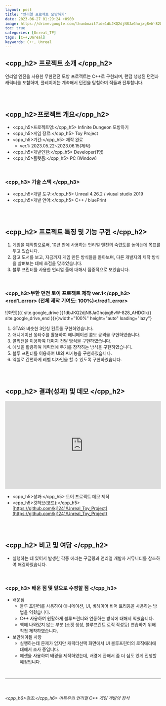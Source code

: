 ```yaml
---
layout: post
title: "언리얼 프로젝트 모방하기"
date: 2023-06-27 01:29:24 +0900
image: https://drive.google.com/thumbnail?id=1dbJKQ2djN8JaGhojxg8vW-828_AHDGlk
toc: true
categories: [Unreal_TP]
tags: [C++,Unreal]
keywords: C++, Unreal
---
```


## <cpp_h2> 프로젝트 소개 </cpp_h2>

언리얼 엔진을 사용한 무한던전 모방 프로젝트는 C++로 구현되며, 랜덤 생성된 던전과 캐릭터를 포함하며, 플레이어는 계속해서 던전을 탐험하며 적들과 전투합니다.  

<br>
<br>

## <cpp_h2>프로젝트 개요</cpp_h2>

- <span><cpp_h5>프로젝트명:</cpp_h5> Infinite Dungeon 모방하기</span>
- <span><cpp_h5>게임 장르:</cpp_h5> Toy Project</span>
- <span><cpp_h5>기간:</cpp_h5> 제작 완료</span>
    - ver.1: 2023.05.22~2023.06.15(제작)
- <span><cpp_h5>개발인원:</cpp_h5> Developer(1명)</span>
- <span><cpp_h5>플랫폼:</cpp_h5> PC (Window)</span>


<br>

### <cpp_h3> 기술 스택 </cpp_h3>

- <span><cpp_h5>개발 도구:</cpp_h5> Unreal 4.26.2 / viusal studio 2019 </span>
- <span><cpp_h5>개발 언어:</cpp_h5> C++ / bluePrint  </span>

<br>
<br>

## <cpp_h2> 프로젝트 특징 및 기능 구현 </cpp_h2>

1. 게임을 제작함으로써, 10년 만에 사용하는 언리얼 엔진의 숙련도를 높이는데 목표를 두고 있습니다.
2. 참고 도서를 보고, 지금까지 게임 만든 방식들을 돌아보며, 다른 개발자의 제작 방식을 살펴보는 데에 초점을 맞추었습니다.
3. 블루 프린터를 사용한 언리얼 툴에 대해서 집중적으로 보았습니다.

<br>

### <cpp_h3>무한 던전 토이 프로젝트 제작 ver.1</cpp_h3><red1_error> (전체 제작 기여도: 100%)</red1_error>

![화면]({{ site.google_drive }}1dbJKQ2djN8JaGhojxg8vW-828_AHDGlk{{ site.google_drive_end }}){:width="100%" height="auto" loading="lazy"}

1. GTA와 비슷한 3인칭 컨트롤 구현하였습니다.
2. 애니메이션 몽타주를 활용하여 애니메이션 콤보 공격을 구현하였습니다.
3. 콜리전을 이용하여 대미지 전달 방식을 구현하였습니다.
4. 에셋을 활용하여 캐릭터에 무기를 장착하는 방식을 구현하였습니다.
5. 블루 프린터를 이용하여 UI와 AI기능을 구현하였습니다.
6. 엑셀로 간편하게 레벨 디자인을 할 수 있도록 구현하였습니다.


<br>
<br>

## <cpp_h2> 결과(성과) 및 데모 </cpp_h2>

<iframe width="100%" style="aspect-ratio:16/9" src="https://www.youtube.com/embed/MkTLRH3twNg" title="언리얼 프로젝트 모방하기 Ver.1(무한던전)" frameborder="0" allow="accelerometer; autoplay; clipboard-write; encrypted-media; gyroscope; picture-in-picture; web-share" allowfullscreen></iframe>


- <span><cpp_h5>성과:</cpp_h5> 토이 프로젝트 데모 제작 </span>
- <span><cpp_h5>깃허브(코드):</cpp_h5> [https://github.com/kj1241/Unreal_Toy_Project](https://github.com/kj1241/Unreal_Toy_Project)</span>
<br>
<br>

## <cpp_h2> 비고 및 여담 </cpp_h2>

- 실행하는 데 있어서 발생한 각종 에러는 구글링과 언리얼 개발자 커뮤니티를 참조하여 해결하였습니다.

<br>

### <cpp_h3> 배운 점 및 앞으로 수정할 점 </cpp_h3>

- 배운점
    - 블루 프린터를 사용하여 애니메이션, UI, 비헤이어 비어 트리등을 사용하는 방법을 익혔습니다.
    - C++ 사용하여 원활하게 블루프린터와 연동하는 방식에 대해서 익혔습니다. 
    - 책에 나와있지 않는 부분 (소켓 생성, 블루프린트 로직 작성등) 연습하기 위해 직접 제작하였습니다. 
- 보안해야될 사항
    - 실행하는데 문제가 없지만 캐릭터선택 화면에서 UI 블루프린터의 로직에러에 대해서 조사 중입니다.
    - 에셋을 사용하여 배경을 제작하였는데, 배경에 관해서 좀 더 심도 있게 진행할 예정입니다.

<br>

---

<br>

###### <cpp_h6>참조:</cpp_h6> 이득우의 언리얼 C++ 게임 개발의 정석


